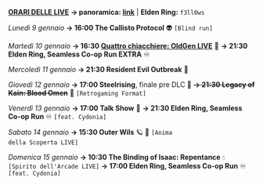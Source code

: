 <b><u>ORARI DELLE LIVE</u></b>
<b>→ panoramica: <a href="https://trello.com/b/iKwdSGf3/sabaku">link</a></b> | <b>Elden Ring:</b> <code>f3ll0ws</code>

<i>Lunedì 9 gennaio</i>
<b>→ 16:00 The Callisto Protocol</b> 👽
     <code>[Blind run]</code> 

<i>Martedì 10 gennaio</i>
<b>→ 16:30 <a href="https://www.twitch.tv/oldgenproject">Quattro chiacchiere: OldGen LIVE</a></b> 💬
<b>→ 21:30 Elden Ring, Seamless Co-op Run EXTRA</b> ♾️

<i>Mercoledì 11 gennaio</i>
<b>→ 21:30 Resident Evil Outbreak</b> 🧿

<i>Giovedì 12 gennaio</i>
<b>→ 17:00 Steelrising</b>, finale pre DLC 🥖
<s><b>→ 21:30 Legacy of Kain: Blood Omen</b></s> 🧛
     <code>[Retrogaming Format]</code>

<i>Venerdì 13 gennaio</i>
<b>→ 17:00 Talk Show</b> 🎤
<b>→ 21:30 Elden Ring, Seamless Co-op Run</b> ♾️
     <code>[feat. Cydonia]</code>

<i>Sabato 14 gennaio</i>
<b>→ 15:30 Outer Wils</b> 🪐 🦉
     <code>[Anima della Scoperta LIVE]</code>

<i>Domenica 15 gennaio</i>
<b>→ 10:30 The Binding of Isaac: Repentance</b> 💧
     <code>[Spirito dell'Arcade LIVE]</code>
<b>→ 17:00 Elden Ring, Seamless Co-op Run</b> ♾️
     <code>[feat. Cydonia]</code>

